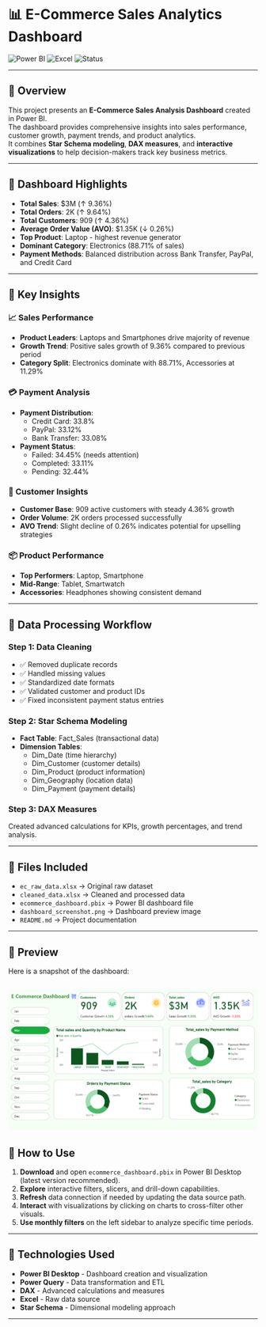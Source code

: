 # 📊 E-Commerce Sales Analytics Dashboard

![Power BI](https://img.shields.io/badge/Power%20BI-F2C811?style=flat-square&logo=powerbi&logoColor=black)
![Excel](https://img.shields.io/badge/Excel-217346?style=flat-square&logo=microsoft-excel&logoColor=white)
![Status](https://img.shields.io/badge/Status-Complete-success?style=flat-square)

---

## 🔹 Overview

This project presents an **E-Commerce Sales Analysis Dashboard** created in Power BI.  
The dashboard provides comprehensive insights into sales performance, customer growth, payment trends, and product analytics.  
It combines **Star Schema modeling**, **DAX measures**, and **interactive visualizations** to help decision-makers track key business metrics.

---

## 🔹 Dashboard Highlights

- **Total Sales**: $3M (↑ 9.36%)
- **Total Orders**: 2K (↑ 9.64%)
- **Total Customers**: 909 (↑ 4.36%)
- **Average Order Value (AVO)**: $1.35K (↓ 0.26%)
- **Top Product**: Laptop - highest revenue generator
- **Dominant Category**: Electronics (88.71% of sales)
- **Payment Methods**: Balanced distribution across Bank Transfer, PayPal, and Credit Card

---

## 🔹 Key Insights

### 📈 Sales Performance
- **Product Leaders**: Laptops and Smartphones drive majority of revenue
- **Growth Trend**: Positive sales growth of 9.36% compared to previous period
- **Category Split**: Electronics dominate with 88.71%, Accessories at 11.29%

### 💳 Payment Analysis
- **Payment Distribution**:
  - Credit Card: 33.8%
  - PayPal: 33.12%
  - Bank Transfer: 33.08%
- **Payment Status**:
  - Failed: 34.45% (needs attention)
  - Completed: 33.11%
  - Pending: 32.44%

### 👥 Customer Insights
- **Customer Base**: 909 active customers with steady 4.36% growth
- **Order Volume**: 2K orders processed successfully
- **AVO Trend**: Slight decline of 0.26% indicates potential for upselling strategies

### 📦 Product Performance
- **Top Performers**: Laptop, Smartphone
- **Mid-Range**: Tablet, Smartwatch
- **Accessories**: Headphones showing consistent demand

---

## 🔹 Data Processing Workflow

### Step 1: Data Cleaning
- ✅ Removed duplicate records
- ✅ Handled missing values
- ✅ Standardized date formats
- ✅ Validated customer and product IDs
- ✅ Fixed inconsistent payment status entries

### Step 2: Star Schema Modeling
- **Fact Table**: Fact_Sales (transactional data)
- **Dimension Tables**:
  - Dim_Date (time hierarchy)
  - Dim_Customer (customer details)
  - Dim_Product (product information)
  - Dim_Geography (location data)
  - Dim_Payment (payment details)

### Step 3: DAX Measures
Created advanced calculations for KPIs, growth percentages, and trend analysis.

---

## 🔹 Files Included

- `ec_raw_data.xlsx` → Original raw dataset
- `cleaned_data.xlsx` → Cleaned and processed data
- `ecommerce_dashboard.pbix` → Power BI dashboard file
- `dashboard_screenshot.png` → Dashboard preview image
- `README.md` → Project documentation

---

## 🔹 Preview

Here is a snapshot of the dashboard:

![E-commerce Analysis](e%20commerce%20data%20analysis/E%20commerce.png)
---

## 🔹 How to Use

1. **Download** and open `ecommerce_dashboard.pbix` in Power BI Desktop (latest version recommended).
2. **Explore** interactive filters, slicers, and drill-down capabilities.
3. **Refresh** data connection if needed by updating the data source path.
4. **Interact** with visualizations by clicking on charts to cross-filter other visuals.
5. **Use monthly filters** on the left sidebar to analyze specific time periods.

---

## 🔹 Technologies Used

- **Power BI Desktop** - Dashboard creation and visualization
- **Power Query** - Data transformation and ETL
- **DAX** - Advanced calculations and measures
- **Excel** - Raw data source
- **Star Schema** - Dimensional modeling approach

---
